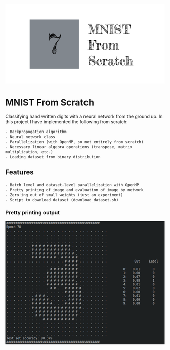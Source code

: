 ![GitHub Logo](/images/MNISTHeader.png)

# MNIST From Scratch

Classifying hand written digits with a neural network from the ground up. In this project I have implemented the following from scratch:

    - Backpropogation algorithm
    - Neural network class
    - Parallelization (with OpenMP, so not entirely from scratch)
    - Necessary linear algebra operations (transpose, matrix multiplication, etc.)
    - Loading dataset from binary distribution

## Features

    - Batch level and dataset-level parallelization with OpenMP
    - Pretty printing of image and evaluation of image by network
    - Zero'ing out of small weights (just an experiment)
    - Script to download dataset (download_dataset.sh)

### Pretty printing output
![example output](/images/example_output.png)
